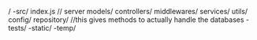 /
    -src/
        index.js // server
        models/
        controllers/
        middlewares/
        services/
        utils/
        config/
        repository/ //this gives methods to actually handle the databases
    -tests/
    -static/
    -temp/
